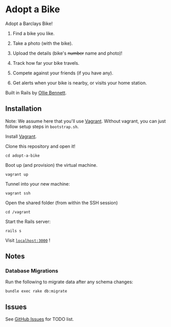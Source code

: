 Adopt a Bike
============

Adopt a Barclays Bike!

1. Find a bike you like.

2. Take a photo (with the bike).

3. Upload the details (bike's ~~number~~ name and photo)!

4. Track how far your bike travels.

5. Compete against your friends (if you have any).

6. Get alerts when your bike is nearby, or visits your home station.

Built in Rails by [Ollie Bennett](http://olliebennett.co.uk/).

## Installation

Note: We assume here that you'll use [Vagrant](http://vagrantup.com/). Without vagrant, you can just follow setup steps in `bootstrap.sh`.

Install [Vagrant](http://vagrantup.com/).

Clone this repository and open it!

	cd adopt-a-bike

Boot up (and provision) the virtual machine.

	vagrant up

Tunnel into your new machine:

	vagrant ssh

Open the shared folder (from within the SSH session)

	cd /vagrant

Start the Rails server:

	rails s

Visit [`localhost:3000`](http://localhost:3000/) !

## Notes

### Database Migrations

Run the following to migrate data after any schema changes:

	bundle exec rake db:migrate

## Issues

See [GitHub Issues](https://github.com/olliebennett/adopt-a-bike/issues) for TODO list.
